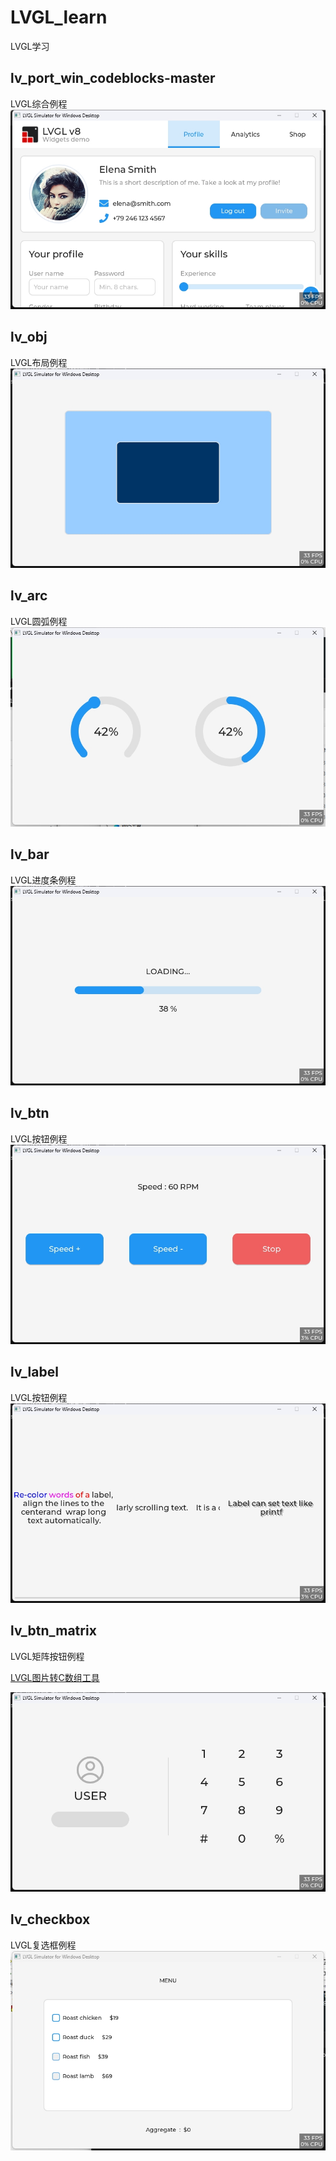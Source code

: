 # LVGL_learn
LVGL学习

## lv_port_win_codeblocks-master
LVGL综合例程
![](doc/0.png)  
## lv_obj
LVGL布局例程
![](doc/1.png)  

## lv_arc
LVGL圆弧例程
![](doc/2.png)  

## lv_bar
LVGL进度条例程
![](doc/3.png)  

## lv_btn
LVGL按钮例程
![](doc/4.png)  

## lv_label
LVGL按钮例程
![](doc/5.png)  

## lv_btn_matrix
LVGL矩阵按钮例程

[LVGL图片转C数组工具](https://lvgl.io/tools/imageconverter)

![](doc/6.png)  

## lv_checkbox
LVGL复选框例程
![](doc/7.png)  

